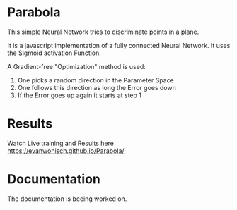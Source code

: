 # Parabola
 
This simple Neural Network tries to discriminate points in a plane.

It is a javascript implementation of a fully connected Neural Network.
It uses the Sigmoid activation Function.

A Gradient-free "Optimization" method is used:

1. One picks a random direction in the Parameter Space
2. One follows this direction as long the Error goes down
3. If the Error goes up again it starts at step 1

# Results
Watch Live training and Results here https://evanwonisch.github.io/Parabola/

# Documentation
The documentation is beeing worked on.
